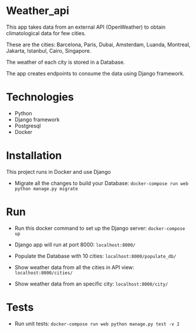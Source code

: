 # Weather_api

This app takes data from an external API (OpenWeather) to obtain climatological data for few cities.

These are the cities: Barcelona, Paris, Dubai, Amsterdam, Luanda, Montreal, Jakarta, Istanbul, Cairo, Singapore.

The weather of each city is stored in a Database.

The app creates endpoints to consume the data using Django framework.

# Technologies

* Python
* Django framework
* Postgresql
* Docker

# Installation

This project runs in Docker and use Django

* Migrate all the changes to build your Database:
`docker-compose run web python manage.py migrate`

# Run

* Run this docker command to set up the Django server:
`docker-compose up`

* Django app will run at port 8000:
`localhost:8000/`

*  Populate the Database with 10 cities:
`localhost:8000/populate_db/`

* Show weather data from all the cities in API view:
`localhost:8000/cities/`

* Show weather data from an specific city:
`localhost:8000/city/`

# Tests

* Run unit tests:
`docker-compose run web python manage.py test -v 2`

